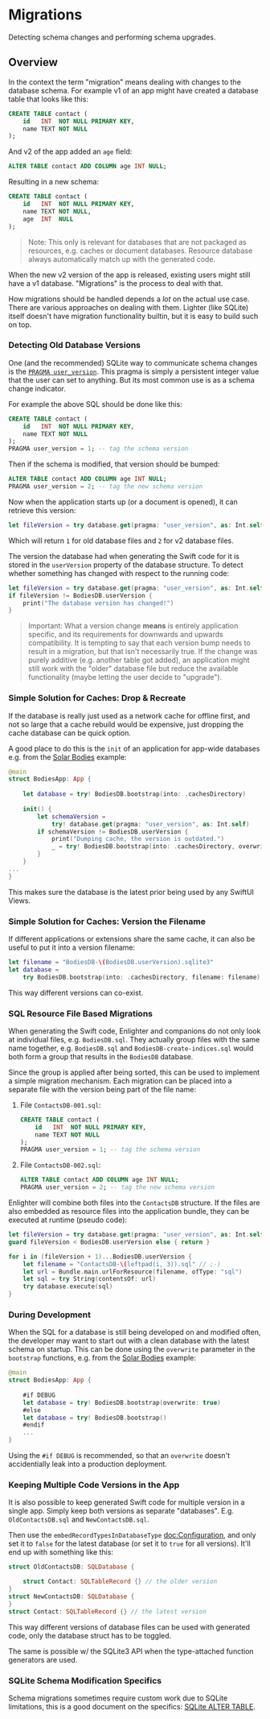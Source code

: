 # Migrations

Detecting schema changes and performing schema upgrades.

## Overview

In the context the term "migration" means dealing with changes to the database
schema.
For example v1 of an app might have created a database table that looks like
this:
```sql
CREATE TABLE contact (
    id   INT  NOT NULL PRIMARY KEY,
    name TEXT NOT NULL
);
```
And v2 of the app added an `age` field:
```sql
ALTER TABLE contact ADD COLUMN age INT NULL;
```
Resulting in a new schema:
```sql
CREATE TABLE contact (
    id   INT  NOT NULL PRIMARY KEY,
    name TEXT NOT NULL,
    age  INT  NULL
);
```

> Note: This only is relevant for databases that are not packaged as resources,
> e.g. caches or document databases. Resource database always automatically
> match up with the generated code.

When the new v2 version of the app is released, existing users might still
have a v1 database.
"Migrations" is the process to deal with that.

How migrations should be handled depends a *lot* on the actual use case. 
There are various approaches on dealing with them.
Lighter (like SQLite) itself doesn't have migration functionality builtin, 
but it is easy to build such on top.


### Detecting Old Database Versions

One (and the recommended) SQLite way to communicate schema changes is the
[`PRAGMA user_version`](https://www.sqlite.org/pragma.html#pragma_user_version).
This pragma is simply a persistent integer value that the user can set to 
anything.
But its most common use is as a schema change indicator.

For example the above SQL should be done like this:
```sql
CREATE TABLE contact (
    id   INT  NOT NULL PRIMARY KEY,
    name TEXT NOT NULL
);
PRAGMA user_version = 1; -- tag the schema version
```
Then if the schema is modified, that version should be bumped:
```sql
ALTER TABLE contact ADD COLUMN age INT NULL;
PRAGMA user_version = 2; -- tag the new schema version
```

Now when the application starts up (or a document is opened), it can retrieve
this version:
```swift
let fileVersion = try database.get(pragma: "user_version", as: Int.self)
```
Which will return `1` for old database files and `2` for v2 database files.

The version the database had when generating the Swift code for it
is stored in the `userVersion` property of the database structure.
To detect whether something has changed with respect to the running code:
```swift
let fileVersion = try database.get(pragma: "user_version", as: Int.self)
if fileVersion != BodiesDB.userVersion {
    print("The database version has changed!")
}
```

> Important: What a version change **means** is entirely application specific,
> and its requirements for downwards and upwards compatibility.
> It is tempting to say that each version bump needs to result in a migration,
> but that isn't necessarily true.
> If the change was purely additive (e.g. another table got added), 
> an application might still work with the "older" database file but reduce
> the available functionality (maybe letting the user decide to "upgrade").


### Simple Solution for Caches: Drop & Recreate

If the database is really just used as a network cache for offline first,
and not so large that a cache rebuild would be expensive,
just dropping the cache database can be quick option.

A good place to do this is the `init` of an application for app-wide databases
e.g. from the 
[Solar Bodies](https://github.com/Lighter-swift/Examples/tree/develop/Sources/Bodies/)
example:
```swift
@main
struct BodiesApp: App {
    
    let database = try! BodiesDB.bootstrap(into: .cachesDirectory)
    
    init() {
        let schemaVersion =
            try! database.get(pragma: "user_version", as: Int.self)
        if schemaVersion != BodiesDB.userVersion {
            print("Dumping cache, the version is outdated.")
            _ = try! BodiesDB.bootstrap(into: .cachesDirectory, overwrite: true)
        }
    }
...
}
```
This makes sure the database is the latest prior being used by any
SwiftUI Views.

### Simple Solution for Caches: Version the Filename

If different applications or extensions share the same cache, it can also
be useful to put it into a version filename:
```swift
let filename = "BodiesDB-\(BodiesDB.userVersion).sqlite3"
let database = 
    try BodiesDB.bootstrap(into: .cachesDirectory, filename: filename)
```
This way different versions can co-exist.


### SQL Resource File Based Migrations

When generating the Swift code, Enlighter and companions do not only look at
individual files, e.g. `BodiesDB.sql`. They actually group files with the same
name together, e.g. `BodiesDB.sql` and `BodiesDB-create-indices.sql` would both
form a group that results in the `BodiesDB` database.

Since the group is applied after being sorted, this can be used to implement
a simple migration mechanism. Each migration can be placed into a separate
file with the version being part of the file name:

1. File `ContactsDB-001.sql`:
   ```sql
   CREATE TABLE contact (
       id   INT  NOT NULL PRIMARY KEY,
       name TEXT NOT NULL
   );
   PRAGMA user_version = 1; -- tag the schema version
   ```
2. File `ContactsDB-002.sql`:
   ```sql
   ALTER TABLE contact ADD COLUMN age INT NULL;
   PRAGMA user_version = 2; -- tag the new schema version
   ```

Enlighter will combine both files into the `ContactsDB` structure. If the files
are also embedded as resource files into the application bundle, they can be
executed at runtime (pseudo code):
```swift
let fileVersion = try database.get(pragma: "user_version", as: Int.self)
guard fileVersion < BodiesDB.userVersion else { return }

for i in (fileVersion + 1)...BodiesDB.userVersion {
    let filename = "ContactsDB-\(leftpad(i, 3)).sql" // ;-)
    let url = Bundle.main.urlForResource(filename, ofType: "sql")
    let sql = try String(contentsOf: url)
    try database.execute(sql)
}
```


### During Development

When the SQL for a database is still being developed on and modified often, 
the developer may want to start out with a clean database with the latest schema
on startup.
This can be done using the `overwrite` parameter in the `bootstrap` functions,
e.g. from the 
[Solar Bodies](https://github.com/Lighter-swift/Examples/tree/develop/Sources/Bodies/)
example:
```swift
@main
struct BodiesApp: App {
  
    #if DEBUG
    let database = try! BodiesDB.bootstrap(overwrite: true)
    #else
    let database = try! BodiesDB.bootstrap()
    #endif
    ...
}
```
Using the `#if DEBUG` is recommended, so that an `overwrite` doesn't 
accidentially leak into a production deployment.


### Keeping Multiple Code Versions in the App

It is also possible to keep generated Swift code for multiple version in a
single app.
Simply keep both versions as separate "databases". E.g. `OldContactsDB.sql` and
`NewContactsDB.sql`.

Then use the `embedRecordTypesInDatabaseType` <doc:Configuration>, and only
set it to `false` for the latest database 
(or set it to `true` for all versions).
It'll end up with something like this:

```swift
struct OldContactsDB: SQLDatabase {

    struct Contact: SQLTableRecord {} // the older version
}
struct NewContactsDB: SQLDatabase {
}
struct Contact: SQLTableRecord {} // the latest version
```

This way different versions of database files can be used with generated code,
only the database struct has to be toggled.

The same is possible w/ the SQLite3 API when the type-attached function 
generators are used.


### SQLite Schema Modification Specifics

Schema migrations sometimes require custom work due to SQLite limitations,
this is a good document on the specifics:
[SQLite ALTER TABLE](https://www.sqlite.org/lang_altertable.html#making_other_kinds_of_table_schema_changes).
